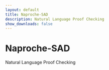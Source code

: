 ```yaml
---
layout: default
title: Naproche-SAD
description: Natural Language Proof Checking
show_downloads: false
---
```


# Naproche-SAD

Natural Language Proof Checking

